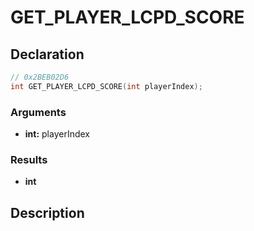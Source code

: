 # GET_PLAYER_LCPD_SCORE

## Declaration
```cpp
// 0x2BEB02D6
int GET_PLAYER_LCPD_SCORE(int playerIndex);
```

### Arguments
- **int:** playerIndex

### Results
- **int**

## Description
